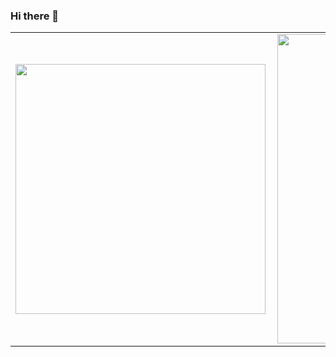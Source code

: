 ### Hi there 👋

<!--
**vyctoriak/vyctoriak** is a ✨ _special_ ✨ repository because its `README.md` (this file) appears on your GitHub profile.

Here are some ideas to get you started:

- 🔭 I’m currently working on ...
- 🌱 I’m currently learning ...
- 👯 I’m looking to collaborate on ...
- 🤔 I’m looking for help with ...
- 💬 Ask me about ...
- 📫 How to reach me: ...
- 😄 Pronouns: ...
- ⚡ Fun fact: ...
-->

<center>
<table>
  <tr>
      <td><img width="400px" align="left" src="https://github-readme-stats.vercel.app/api/top-langs/?username=vyctoriak&hide=html&layout=compact" /></td>
      <td><img width="495px" align="left" src="https://github-readme-stats.vercel.app/api?username=vyctoriak&theme=default" /></td>
  </tr>   
</table>
</center>

<!-- [![Top Langs](https://github-readme-stats.vercel.app/api/top-langs/?username=anuraghazra)](https://github.com/anuraghazra/github-readme-stats)
[![Anurag's github stats](https://github-readme-stats.vercel.app/api?username=vyctoriak&show_icons=true&theme=dracula)](https://github.com/anuraghazra/github-readme-stats)
-->
